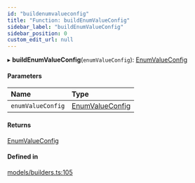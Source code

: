 ```yaml
---
id: "buildenumvalueconfig"
title: "Function: buildEnumValueConfig"
sidebar_label: "buildEnumValueConfig"
sidebar_position: 0
custom_edit_url: null
---
```


▸ **buildEnumValueConfig**(`enumValueConfig`): [EnumValueConfig](../types/enumvalueconfig.md)

#### Parameters

| Name | Type |
| :------ | :------ |
| `enumValueConfig` | [EnumValueConfig](../types/enumvalueconfig.md) |

#### Returns

[EnumValueConfig](../types/enumvalueconfig.md)

#### Defined in

[models/builders.ts:105](https://github.com/Camberi/firecms/blob/42dd384/src/models/builders.ts#L105)
